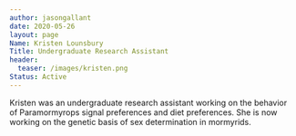 ```yaml
---
author: jasongallant
date: 2020-05-26
layout: page
Name: Kristen Lounsbury
Title: Undergraduate Research Assistant
header:
  teaser: /images/kristen.png
Status: Active
---
```

Kristen was an undergraduate research assistant working on the behavior of Paramormyrops signal preferences and diet preferences.  She is now working on the genetic basis of sex determination in mormyrids.
